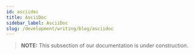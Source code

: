 ```yaml
---
id: asciidoc
title: AsciiDoc
sidebar_label: AsciiDoc
slug: /development/writing/blog/asciidoc
---
```


> **NOTE:**
> This subsection of our documentation is under construction.
